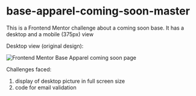 # base-apparel-coming-soon-master
This is a Frontend Mentor challenge about a coming soon base.
It has a desktop and a mobile (375px) view

Desktop view (original design):

![Frontend Mentor Base Apparel coming soon page](https://github.com/fnwork/base-apparel/assets/114169523/b7c4678b-b83a-40d5-bbef-3cec634613a4)


Challenges faced:
1. display of desktop picture in full screen size
2. code for email validation
